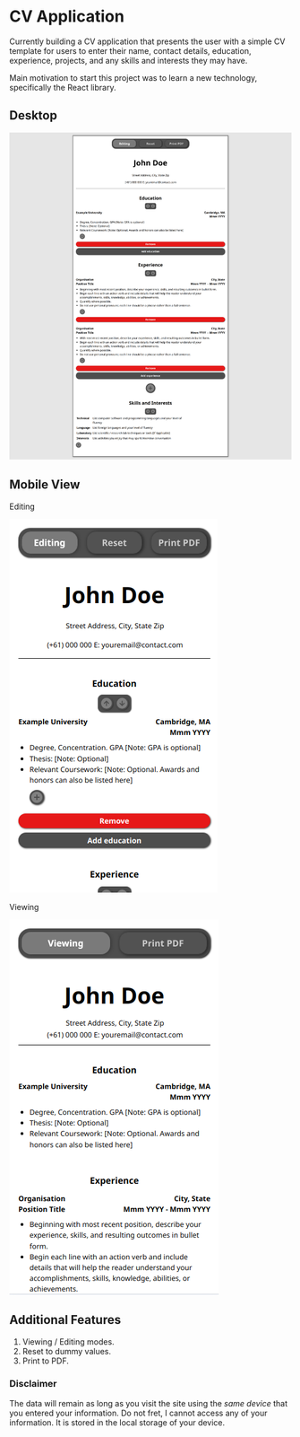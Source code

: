 # CV Application

Currently building a CV application that presents the user with a simple CV template for users to enter their name, contact details, education, experience, projects, and any skills and interests they may have.

Main motivation to start this project was to learn a new technology, specifically the React library.

## Desktop

<p align="center">
    <img src="./src/assets/desktopfull.png">
</p>

## Mobile View

<p align="center">
    <p>Editing</p><img src="./src/assets/mvp1.png"><p>Viewing</p><img src="./src/assets/mvp2.png">
</p>

## Additional Features

1. Viewing / Editing modes.
1. Reset to dummy values.
1. Print to PDF.

### Disclaimer

The data will remain as long as you visit the site using the _same device_ that you entered your information.
Do not fret, I cannot access any of your information. It is stored in the local storage of your device.
